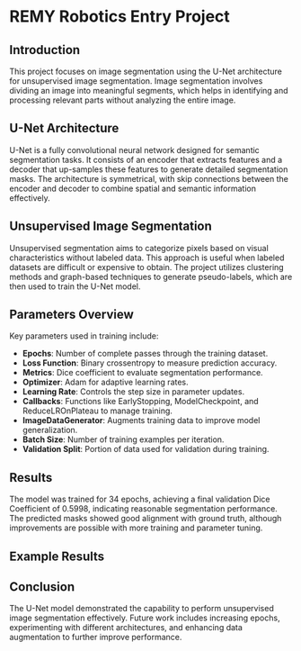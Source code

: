 # REMY Robotics Entry Project

## Introduction
This project focuses on image segmentation using the U-Net architecture for unsupervised image segmentation. Image segmentation involves dividing an image into meaningful segments, which helps in identifying and processing relevant parts without analyzing the entire image.

## U-Net Architecture
U-Net is a fully convolutional neural network designed for semantic segmentation tasks. It consists of an encoder that extracts features and a decoder that up-samples these features to generate detailed segmentation masks. The architecture is symmetrical, with skip connections between the encoder and decoder to combine spatial and semantic information effectively.

## Unsupervised Image Segmentation
Unsupervised segmentation aims to categorize pixels based on visual characteristics without labeled data. This approach is useful when labeled datasets are difficult or expensive to obtain. The project utilizes clustering methods and graph-based techniques to generate pseudo-labels, which are then used to train the U-Net model.

## Parameters Overview
Key parameters used in training include:
- **Epochs**: Number of complete passes through the training dataset.
- **Loss Function**: Binary crossentropy to measure prediction accuracy.
- **Metrics**: Dice coefficient to evaluate segmentation performance.
- **Optimizer**: Adam for adaptive learning rates.
- **Learning Rate**: Controls the step size in parameter updates.
- **Callbacks**: Functions like EarlyStopping, ModelCheckpoint, and ReduceLROnPlateau to manage training.
- **ImageDataGenerator**: Augments training data to improve model generalization.
- **Batch Size**: Number of training examples per iteration.
- **Validation Split**: Portion of data used for validation during training.

## Results
The model was trained for 34 epochs, achieving a final validation Dice Coefficient of 0.5998, indicating reasonable segmentation performance. The predicted masks showed good alignment with ground truth, although improvements are possible with more training and parameter tuning.

## Example Results

## Conclusion
The U-Net model demonstrated the capability to perform unsupervised image segmentation effectively. Future work includes increasing epochs, experimenting with different architectures, and enhancing data augmentation to further improve performance.

